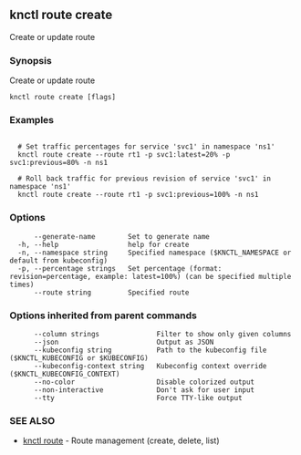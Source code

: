 ## knctl route create

Create or update route

### Synopsis

Create or update route

```
knctl route create [flags]
```

### Examples

```

  # Set traffic percentages for service 'svc1' in namespace 'ns1'
  knctl route create --route rt1 -p svc1:latest=20% -p svc1:previous=80% -n ns1

  # Roll back traffic for previous revision of service 'svc1' in namespace 'ns1'
  knctl route create --route rt1 -p svc1:previous=100% -n ns1
```

### Options

```
      --generate-name        Set to generate name
  -h, --help                 help for create
  -n, --namespace string     Specified namespace ($KNCTL_NAMESPACE or default from kubeconfig)
  -p, --percentage strings   Set percentage (format: revision=percentage, example: latest=100%) (can be specified multiple times)
      --route string         Specified route
```

### Options inherited from parent commands

```
      --column strings              Filter to show only given columns
      --json                        Output as JSON
      --kubeconfig string           Path to the kubeconfig file ($KNCTL_KUBECONFIG or $KUBECONFIG)
      --kubeconfig-context string   Kubeconfig context override ($KNCTL_KUBECONFIG_CONTEXT)
      --no-color                    Disable colorized output
      --non-interactive             Don't ask for user input
      --tty                         Force TTY-like output
```

### SEE ALSO

* [knctl route](knctl_route.md)	 - Route management (create, delete, list)

